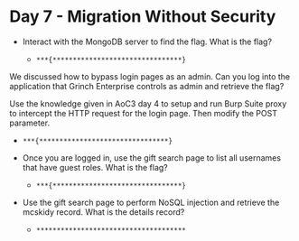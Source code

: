 # Day 7 - Migration Without Security

- Interact with the MongoDB server to find the flag. What is the flag?

  - `***{********************************}`

We discussed how to bypass login pages as an admin. Can you log into the application that Grinch Enterprise controls as admin and retrieve the flag?

Use the knowledge given in AoC3 day 4 to setup and run Burp Suite proxy to intercept the HTTP request for the login page. Then modify the POST parameter.

  - `***{********************************}`

- Once you are logged in, use the gift search page to list all usernames that have guest roles. What is the flag?

  - `***{********************************}`

- Use the gift search page to perform NoSQL injection and retrieve the mcskidy record. What is the details record?

  - `*************************************`
